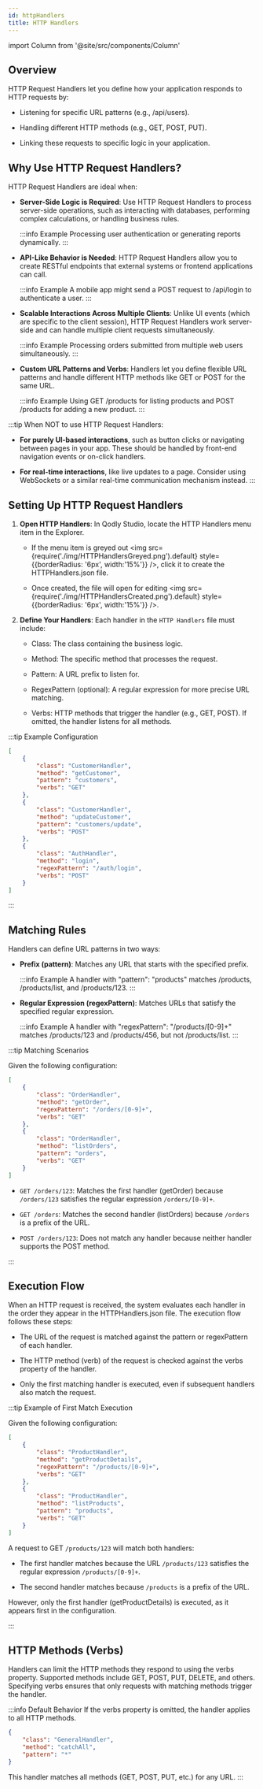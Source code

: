 ```yaml
---
id: httpHandlers
title: HTTP Handlers
---
```


import Column from '@site/src/components/Column'

## Overview

HTTP Request Handlers let you define how your application responds to HTTP requests by:

- Listening for specific URL patterns (e.g., /api/users).

- Handling different HTTP methods (e.g., GET, POST, PUT).

- Linking these requests to specific logic in your application.


## Why Use HTTP Request Handlers?

HTTP Request Handlers are ideal when:

- **Server-Side Logic is Required**: Use HTTP Request Handlers to process server-side operations, such as interacting with databases, performing complex calculations, or handling business rules.

    :::info Example
        Processing user authentication or generating reports dynamically.
    :::

- **API-Like Behavior is Needed**: HTTP Request Handlers allow you to create RESTful endpoints that external systems or frontend applications can call.

    :::info Example
        A mobile app might send a POST request to /api/login to authenticate a user.
    :::

- **Scalable Interactions Across Multiple Clients**: Unlike UI events (which are specific to the client session), HTTP Request Handlers work server-side and can handle multiple client requests simultaneously.

    :::info Example
        Processing orders submitted from multiple web users simultaneously.
    :::

- **Custom URL Patterns and Verbs**: Handlers let you define flexible URL patterns and handle different HTTP methods like GET or POST for the same URL.

    :::info Example
        Using GET /products for listing products and POST /products for adding a new product.
    :::


:::tip When NOT to use HTTP Request Handlers:

- **For purely UI-based interactions**, such as button clicks or navigating between pages in your app. These should be handled by front-end navigation events or on-click handlers.

- **For real-time interactions**, like live updates to a page. Consider using WebSockets or a similar real-time communication mechanism instead.
:::


## Setting Up HTTP Request Handlers

1. **Open HTTP Handlers**: In Qodly Studio, locate the HTTP Handlers menu item in the Explorer.

    - If the menu item is greyed out <img src={require('./img/HTTPHandlersGreyed.png').default} style={{borderRadius: '6px', width:'15%'}} />, click it to create the HTTPHandlers.json file.

    - Once created, the file will open for editing <img src={require('./img/HTTPHandlersCreated.png').default} style={{borderRadius: '6px', width:'15%'}} />.

2. **Define Your Handlers**: Each handler in the `HTTP Handlers` file must include:

    - Class: The class containing the business logic.

    - Method: The specific method that processes the request.

    - Pattern: A URL prefix to listen for.

    - RegexPattern (optional): A regular expression for more precise URL matching.

    - Verbs: HTTP methods that trigger the handler (e.g., GET, POST). If omitted, the handler listens for all methods.


:::tip Example Configuration

```json
[
    {
        "class": "CustomerHandler",
        "method": "getCustomer",
        "pattern": "customers",
        "verbs": "GET"
    },
    {
        "class": "CustomerHandler",
        "method": "updateCustomer",
        "pattern": "customers/update",
        "verbs": "POST"
    },
    {
        "class": "AuthHandler",
        "method": "login",
        "regexPattern": "/auth/login",
        "verbs": "POST"
    }
]
```

:::


## Matching Rules 

Handlers can define URL patterns in two ways:

- **Prefix (pattern)**: Matches any URL that starts with the specified prefix.

    :::info Example
        A handler with "pattern": "products" matches /products, /products/list, and /products/123.
    :::

- **Regular Expression (regexPattern)**: Matches URLs that satisfy the specified regular expression.

    :::info Example
        A handler with "regexPattern": "/products/[0-9]+" matches /products/123 and /products/456, but not /products/list.
    :::


:::tip Matching Scenarios

Given the following configuration:

```json
[
    {
        "class": "OrderHandler",
        "method": "getOrder",
        "regexPattern": "/orders/[0-9]+",
        "verbs": "GET"
    },
    {
        "class": "OrderHandler",
        "method": "listOrders",
        "pattern": "orders",
        "verbs": "GET"
    }
]
```

- `GET /orders/123`: Matches the first handler (getOrder) because `/orders/123` satisfies the regular expression `/orders/[0-9]+`.

- `GET /orders`: Matches the second handler (listOrders) because `/orders` is a prefix of the URL.

- `POST /orders/123`: Does not match any handler because neither handler supports the POST method.

:::



## Execution Flow

When an HTTP request is received, the system evaluates each handler in the order they appear in the HTTPHandlers.json file. The execution flow follows these steps:

- The URL of the request is matched against the pattern or regexPattern of each handler.

- The HTTP method (verb) of the request is checked against the verbs property of the handler.

- Only the first matching handler is executed, even if subsequent handlers also match the request.

:::tip Example of First Match Execution

Given the following configuration:

```json
[
    {
        "class": "ProductHandler",
        "method": "getProductDetails",
        "regexPattern": "/products/[0-9]+",
        "verbs": "GET"
    },
    {
        "class": "ProductHandler",
        "method": "listProducts",
        "pattern": "products",
        "verbs": "GET"
    }
]
```

A request to GET `/products/123` will match both handlers:

- The first handler matches because the URL `/products/123` satisfies the regular expression `/products/[0-9]+`.

- The second handler matches because `/products` is a prefix of the URL.


However, only the first handler (getProductDetails) is executed, as it appears first in the configuration.

:::


## HTTP Methods (Verbs)

Handlers can limit the HTTP methods they respond to using the verbs property. Supported methods include GET, POST, PUT, DELETE, and others. Specifying verbs ensures that only requests with matching methods trigger the handler.

:::info Default Behavior
If the verbs property is omitted, the handler applies to all HTTP methods.

```json
{
    "class": "GeneralHandler",
    "method": "catchAll",
    "pattern": "*"
}
```

This handler matches all methods (GET, POST, PUT, etc.) for any URL.
:::